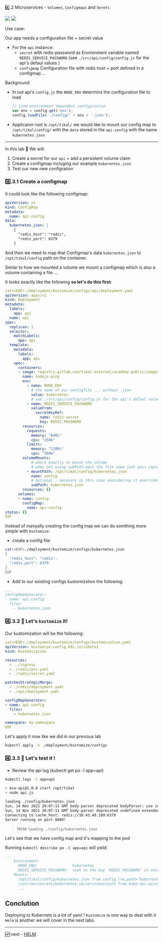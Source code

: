 4️⃣.2 Microservices - `Volumes`, `Configmaps` and `Serets`

![](https://raw.githubusercontent.com/kubernetes/community/1ef48631b89141e8b614002b4bdce6560df31958/icons/svg/resources/labeled/cm.svg)
![](https://raw.githubusercontent.com/kubernetes/community/1ef48631b89141e8b614002b4bdce6560df31958/icons/svg/resources/labeled/secret.svg)

Use case:

Our app needs a configuration file + secret value 
-  For the `api` instance:
    - `secret` with redis-password as Environment variable named `REDIS_SERVICE_PASSWORD` (see `./src/api/config/config.js` for the api's defaul values )
    - `configmap` Configuration file with redis host + port defined in a configmap ...

Background:

- In out api's `config.js` the `NODE_ENV` determins the configuration file to load 
  ```js
  // Load environment dependent configuration
  var env = config.get('env');
  config.loadFile('./config/' + env + '.json');
  ```
- Applicaion root is `/opt/tikal/` we would like to mount our config map to `/opt/tikal/config/` with the `data` stored in the `api-config` with the name `kubernetes.json`

---

In this lab 🥼 We will:
1. Create a secret for our `api` + add a persistent volume claim
1. Create a configmap incluging our example `kuberentes.json`
1. Test our new new configration

### 4️⃣.3.1 Create a configmap

It could look like the following configmap:

```yaml
apiVersion: v1
kind: ConfigMap
metadata:
  name: api-config
data:
  kubernetes.json: |
    {
      "redis_host": "redis",
      "redis_port": 6379
    }
```

And then we need to map that Configmap's data `kuberentes.json` to `/opt/tikal/config` path on the container.

Simlar to how we mounted a volume we mount a configmap which is also a volume containing a file ...

It looks exactly like the following **so let's do this first**:

```yaml
cat<<EOF>./deployment/kustomize/configs/api/deployment.yaml
apiVersion: apps/v1
kind: Deployment
metadata:
  labels:
    app: api
  name: api
spec:
  replicas: 1
  selector:
    matchLabels:
      app: api
  template:
    metadata:
      labels:
        app: api
    spec:
      containers:
      - image: registry.gitlab.com/tikal-external/academy-public/images/nodejs-ping:latest
        name: nodejs-ping
        env:
          - name: NODE_ENV
            # the name of our configfile ... without .json
            value: kubernetes
            # see ./src/api/config/config.js for the api's defaul values
          - name: REDIS_SERVICE_PASSWORD
            valueFrom:
              secretKeyRef:
                name: redis-secret
                key: REDIS_PASSWORD
        resources:
          requests:
            memory: "64Mi"
            cpu: "250m"
          limits:
            memory: "128Mi"
            cpu: "500m"
        volumeMounts:
            # where exactly to mount the volume
            # when not using subPath omit the file name jsut pass /opt/tikal/config
          - mountPath: /opt/tikal/config/kubernetes.json
            name: config
            # optional - necesary in this case considering it overrides an existing file with that name already ...
            subPath: kubernetes.json
        resources: {}
      volumes:
      - name: config
        configMap:
          name: api-config
status: {}
EOF
```

Instead of manyally creating the config map we can do somthing more simple with `kustomize`:

- create a config file:

```sh
cat<<EOF>./deployment/kustomize/configs/kubernetes.json
{
  "redis_host": "redis",
  "redis_port": 6379
}
EOF
```

- Add to our existing configs kustomizstion the following:

```yaml
...
configMapGenerator:
- name: api-config
  files:
    - kubernetes.json
```

### 4️⃣.3.2 🧪 Let's `kustomize` it!

Our kustomization will be the following:

```yaml
cat<<EOF>./deployment/kustomize/configs/kustomization.yaml
apiVersion: kustomize.config.k8s.io/v1beta1
kind: Kustomization

resources:
  - ../ingress
  - ./redis/pvc.yaml
  - ./redis/secret.yaml

patchesStrategicMerge:
  - ./redis/deployment.yaml
  - ./api/deployment.yaml

configMapGenerator:
- name: api-config
  files:
    - kubernetes.json

namespace: my-namespace
EOF
```

Let's apply it now like we did in our previous lab

```sh
kubectl apply -k ./deployment/kustomize/configs

```

### 4️⃣.3.3 🧪 Let's test  it !

- Review the api log (kubectl get po -l app=api)

```sh
kubectl logs -l app=api

> msa-api@1.0.0 start /opt/tikal
> node api.js

loading ./config/kubernetes.json
Sun, 14 Nov 2021 20:07:11 GMT body-parser deprecated bodyParser: use individual json/urlencoded middlewares at api.js:41:9
Sun, 14 Nov 2021 20:07:11 GMT body-parser deprecated undefined extended: provide extended option at node_modules/body-parser/index.js:105:29
Connecting to cache_host: redis://10.43.40.109:6379
Server running on port 8080!
```

> Note `loading ./config/kubernetes.json` 


Let's see that we have config map and it's mapping to the pod

Running `kubectl describe po -l app=api` will yield:

```yaml
...
    Environment:
      NODE_ENV:                kubernetes
      REDIS_SERVICE_PASSWORD:  <set to the key 'REDIS_PASSWORD' in secret 'redis-secret'>  Optional: false
    Mounts:
      /opt/tikal/config/kubernetes.json from config (rw,path="kubernetes.json")
      /var/run/secrets/kubernetes.io/serviceaccount from kube-api-access-bvtcd (ro)
      ...
```

## Conclution

Deploying to Kubernets is a lot of yaml !
`Kustomize` is one way to deal with it `Helm` is another we will cover in the next labs.

---

🆙 next - [HELM](05-00-helm.md) 

